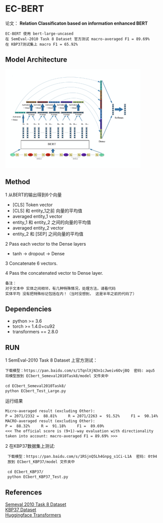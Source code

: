 # EC-BERT
论文： **Relation Classificaton based on information enhanced BERT**

    EC-BERT 使用 bert-large-uncased   
    在 SemEval-2010 Task 8 Dataset 官方测试 macro-averaged F1 = 89.69%   
    在 KBP37测试集上 macro F1 = 65.92%

## Model Architecture
![](images/ECBERT.png)

## Method
1 从BERT的输出得到6个向量
- [CLS] Token vector
- [CLS] 和 entity_1之前 向量的平均值
- averaged entity_1 vector
- entity_1 和 entity_2 之间的向量的平均值
- averaged entity_2 vector
- entity_2 和 [SEP] 之间向量的平均值

2 Pass each vector to the Dense layers
- tanh -> dropout -> Dense

3 Concatenate 6 vectors.

4 Pass the concatenated vector to Dense layer.

    备注：
    对于文本中 实体之间相邻，有几种特殊情况，处理方法，请看代码
    实体平均 没有把特殊标记包括在内！（当时没想到， 这是半年之前的代码了）

## Dependencies

- python >= 3.6
- torch >=  1.4.0+cu92
- transformers == 2.8.0

## RUN
1  SemEval-2010 Task 8 Dataset 上官方测试：
    
    下载模型：https://pan.baidu.com/s/1TqnlXjN3n1cJweiv6OvjBQ  密码: aqu5
    将模型放到 ECbert_Semeval2010Task8/model 文件夹中
    
    cd ECbert_Semeval2010Task8/
    python ECbert_Test_Large.py
 
运行结果
    
    Micro-averaged result (excluding Other):
    P = 2071/2332 =  88.81%     R = 2071/2263 =  91.52%     F1 =  90.14%
    MACRO-averaged result (excluding Other):
    P =  88.32%     R =  91.18%     F1 =  89.69%
    <<< The official score is (9+1)-way evaluation with directionality taken into account: macro-averaged F1 = 89.69% >>>


2   在KBP37数据集上测试:
     
     下载模型：https://pan.baidu.com/s/1RSjnQ5Lh4Gnpg_s1Ci-L1A  密码: 0t94
     放到 ECbert_KBP37/model 文件夹中
     
     cd ECbert_KBP37/
     python ECbert_KBP37_Test.py 


## References

[Semeval 2010 Task 8 Dataset](https://drive.google.com/file/d/0B_jQiLugGTAkMDQ5ZjZiMTUtMzQ1Yy00YWNmLWJlZDYtOWY1ZDMwY2U4YjFk/view?sort=name&layout=list&num=50)  
[KBP37 Dataset](https://github.com/zhangdongxu/kbp37)    
[Huggingface Transformers](https://github.com/huggingface/transformers)  



  












